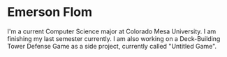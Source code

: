 # Emerson Flom
I'm a current Computer Science major at Colorado Mesa University. I am finishing my last semester currently. I am also working on a Deck-Building Tower Defense Game as a side project, currently called "Untitled Game".

